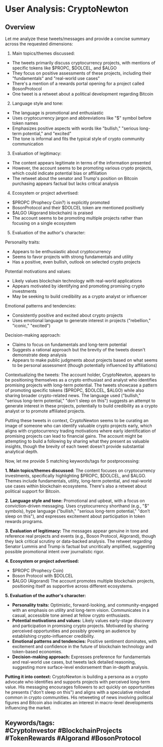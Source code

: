 # User Analysis: CryptoNewton

## Overview

<think>
Let me analyze these tweets/messages and provide a concise summary across the requested dimensions:

1. Main topics/themes discussed:
- The tweets primarily discuss cryptocurrency projects, with mentions of specific tokens like $PROPC, $DOLCEL, and $ALGO
- They focus on positive assessments of these projects, including their "fundamentals" and "real-world use cases"
- There's a mention of a rewards portal opening for a project called BosonProtocol
- One tweet is a retweet about a political development regarding Bitcoin

2. Language style and tone:
- The language is promotional and enthusiastic
- Uses cryptocurrency jargon and abbreviations like "$" symbol before token names
- Emphasizes positive aspects with words like "bullish," "serious long-term potential," and "excited"
- The tone is informal and fits the typical style of crypto community communication

3. Evaluation of legitimacy:
- The content appears legitimate in terms of the information presented
- However, the account seems to be promoting various crypto projects, which could indicate potential bias or affiliation
- The retweet about the senator and Trump's position on Bitcoin purchasing appears factual but lacks critical analysis

4. Ecosystem or project advertised:
- $PROPC (Prophecy Coin?) is explicitly promoted
- BosonProtocol and their $DOLCEL token are mentioned positively
- $ALGO (Algorand blockchain) is praised
- The account seems to be promoting multiple projects rather than focusing on a single ecosystem

5. Evaluation of the author's character:

Personality traits:
- Appears to be enthusiastic about cryptocurrency
- Seems to favor projects with strong fundamentals and utility
- Has a positive, even bullish, outlook on selected crypto projects

Potential motivations and values:
- Likely values blockchain technology with real-world applications
- Appears motivated by identifying and promoting promising crypto investments
- May be seeking to build credibility as a crypto analyst or influencer

Emotional patterns and tendencies:
- Consistently positive and excited about crypto projects
- Uses emotional language to generate interest in projects ("rebellion," "iconic," "excited")

Decision-making approach:
- Claims to focus on fundamentals and long-term potential
- Suggests a rational approach but the brevity of the tweets doesn't demonstrate deep analysis
- Appears to make public judgments about projects based on what seems to be personal assessment (though potentially influenced by affiliations)

Contextualizing the tweets:
The account holder, CryptoNewton, appears to be positioning themselves as a crypto enthusiast and analyst who identifies promising projects with long-term potential. The tweets showcase a pattern of promoting specific tokens ($PROPC, $DOLCEL, $ALGO) while also sharing broader crypto-related news. The language used ("bullish," "serious long-term potential," "don't sleep on this") suggests an attempt to generate interest in these projects, potentially to build credibility as a crypto analyst or to promote affiliated projects.

Putting these tweets in context, CryptoNewton seems to be curating an image of someone who can identify valuable crypto projects early, which aligns with cryptocurrency trading motivations where early identification of promising projects can lead to financial gains. The account might be attempting to build a following by sharing what they present as valuable insights, though the brevity of each tweet doesn't provide substantial analytical depth.

Now, let me provide 5 matching keywords/tags for postprocessing:
</think>

**1. Main topics/themes discussed:**
The content focuses on cryptocurrency investments, specifically highlighting $PROPC, $DOLCEL, and $ALGO. Themes include fundamentals, utility, long-term potential, and real-world use cases within blockchain ecosystems. There's also a retweet about political support for Bitcoin.

**2. Language style and tone:**
Promotional and upbeat, with a focus on conviction-driven messaging. Uses cryptocurrency shorthand (e.g., "$" symbols), hype language ("bullish," "serious long-term potential," "don’t sleep on this"), and expresses excitement about participation in token rewards programs.

**3. Evaluation of legitimacy:**
The messages appear genuine in tone and reference real projects and events (e.g., Boson Protocol, Algorand), though they lack critical scrutiny or data-backed analysis. The retweet regarding Senator Lummis and Trump is factual but uncritically amplified, suggesting possible promotional intent over journalistic rigor.

**4. Ecosystem or project advertised:**
- $PROPC (Prophecy Coin)
- Boson Protocol with $DOLCEL
- $ALGO (Algorand)
The account promotes multiple blockchain projects, positioning itself as supportive across different ecosystems.

**5. Evaluation of the author's character:**

- **Personality traits:** Optimistic, forward-looking, and community-engaged with an emphasis on utility and long-term vision. Communicates in a casual, accessible tone aimed at fellow crypto enthusiasts.
- **Potential motivations and values:** Likely values early-stage discovery and participation in promising crypto projects. Motivated by sharing perceived opportunities and possibly growing an audience by establishing crypto-influencer credibility.
- **Emotional patterns and tendencies:** Positive sentiment dominates, with excitement and confidence in the future of blockchain technology and token-based economies.
- **Decision-making approach:** Expresses preference for fundamentals and real-world use cases, but tweets lack detailed reasoning, suggesting more surface-level endorsement than in-depth analysis.

**Putting it into context:**
CryptoNewton is building a persona as a crypto advocate who identifies and supports projects with perceived long-term value. His messaging encourages followers to act quickly on opportunities he presents ("don’t sleep on this") and aligns with a speculative mindset common in crypto communities. His retweeting of news involving political figures and Bitcoin also indicates an interest in macro-level developments influencing the market.

**Keywords/tags:**  
#CryptoInvestor #BlockchainProjects #TokenRewards #Algorand #BosonProtocol
---
